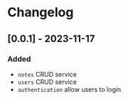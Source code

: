 # Changelog

## [0.0.1] - 2023-11-17

### Added
- `notes` CRUD service
- `users` CRUD service
- `authentication` allow users to login
